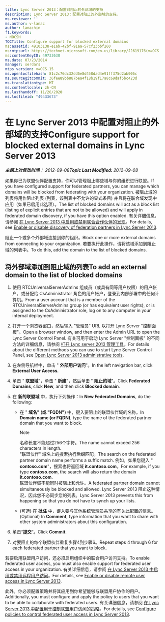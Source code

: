 ```yaml
---
title: Lync Server 2013：配置对阻止的外部域的支持
description: Lync Server 2013：配置对阻止的外部域的支持。
ms.reviewer: ''
ms.author: v-lanac
author: lanachin
f1.keywords:
- NOCSH
TOCTitle: Configure support for blocked external domains
ms:assetid: 49103138-e1ab-42bf-91aa-57cf23bbf260
ms:mtpsurl: https://technet.microsoft.com/en-us/library/JJ619176(v=OCS.15)
ms:contentKeyID: 49733638
ms.date: 07/23/2014
manager: serdars
mtps_version: v=OCS.15
ms.openlocfilehash: 81c2c76dc32dd5e8d458dad4e91ff375d2ab005c
ms.sourcegitcommit: 36fee89bb887bea4f18b19f17a8c69daf5bc423d
ms.translationtype: MT
ms.contentlocale: zh-CN
ms.lasthandoff: 11/26/2020
ms.locfileid: "49433673"
---
```

# <a name="configure-support-for-blocked-external-domains-in-lync-server-2013"></a><span data-ttu-id="b8882-103">在 Lync Server 2013 中配置对阻止的外部域的支持</span><span class="sxs-lookup"><span data-stu-id="b8882-103">Configure support for blocked external domains in Lync Server 2013</span></span>

<div data-xmlns="http://www.w3.org/1999/xhtml">

<div class="topic" data-xmlns="http://www.w3.org/1999/xhtml" data-msxsl="urn:schemas-microsoft-com:xslt" data-cs="https://msdn.microsoft.com/">

<div data-asp="https://msdn2.microsoft.com/asp">



</div>

<div id="mainSection">

<div id="mainBody"><span data-ttu-id="b8882-104">

<span> </span></span><span class="sxs-lookup"><span data-stu-id="b8882-104">

<span> </span></span></span>

<span data-ttu-id="b8882-105">_**主题上次修改时间：** 2012-09-08_</span><span class="sxs-lookup"><span data-stu-id="b8882-105">_**Topic Last Modified:** 2012-09-08_</span></span>

<span data-ttu-id="b8882-106">如果你已为联盟伙伴配置支持，你可以管理阻止哪些域与你的组织进行联盟。</span><span class="sxs-lookup"><span data-stu-id="b8882-106">If you have configured support for federated partners, you can manage which domains will be blocked from federating with your organization.</span></span> <span data-ttu-id="b8882-107">被阻止域的列表将用作阻止列表 (列表，该列表中不允许的显式条目) 并且将在联合域发现中应用（如果已启用此选项）。</span><span class="sxs-lookup"><span data-stu-id="b8882-107">The list of blocked domains will act as a block list (listing of explicit entries that are not to be allowed) and will apply in federated domain discovery, if you have this option enabled.</span></span> <span data-ttu-id="b8882-108">有关详细信息，请参阅 [在 Lync Server 2013 中启用或禁用联合合作伙伴的发现](lync-server-2013-enable-or-disable-discovery-of-federation-partners.md)。</span><span class="sxs-lookup"><span data-stu-id="b8882-108">For details, see [Enable or disable discovery of federation partners in Lync Server 2013](lync-server-2013-enable-or-disable-discovery-of-federation-partners.md).</span></span>

<span data-ttu-id="b8882-109">阻止一个或多个外部域连接到你的组织。</span><span class="sxs-lookup"><span data-stu-id="b8882-109">Block one or more external domains from connecting to your organization.</span></span> <span data-ttu-id="b8882-110">若要执行此操作，请将该域添加到阻止域的列表中。</span><span class="sxs-lookup"><span data-stu-id="b8882-110">To do this, add the domain to the list of blocked domains.</span></span>

<div>

## <a name="to-add-an-external-domain-to-the-list-of-blocked-domains"></a><span data-ttu-id="b8882-111">将外部域添加到阻止域的列表</span><span class="sxs-lookup"><span data-stu-id="b8882-111">To add an external domain to the list of blocked domains</span></span>

1.  <span data-ttu-id="b8882-112">使用 RTCUniversalServerAdmins 组成员（或具有同等用户权限）的用户帐户，或分配给 CsAdministrator 角色的用户帐户，登录到内部部署中的任何计算机。</span><span class="sxs-lookup"><span data-stu-id="b8882-112">From a user account that is a member of the RTCUniversalServerAdmins group (or has equivalent user rights), or is assigned to the CsAdministrator role, log on to any computer in your internal deployment.</span></span>

2.  <span data-ttu-id="b8882-113">打开一个浏览器窗口，然后输入 "管理员" URL 以打开 Lync Server "控制面板"。</span><span class="sxs-lookup"><span data-stu-id="b8882-113">Open a browser window, and then enter the Admin URL to open the Lync Server Control Panel.</span></span> <span data-ttu-id="b8882-114">有关可用于启动 Lync Server "控制面板" 的不同方法的详细信息，请参阅 [打开 Lync server 2013 管理工具](lync-server-2013-open-lync-server-administrative-tools.md)。</span><span class="sxs-lookup"><span data-stu-id="b8882-114">For details about the different methods you can use to start Lync Server Control Panel, see [Open Lync Server 2013 administrative tools](lync-server-2013-open-lync-server-administrative-tools.md).</span></span>

3.  <span data-ttu-id="b8882-115">在左侧导航栏中，单击 " **外部用户访问**"。</span><span class="sxs-lookup"><span data-stu-id="b8882-115">In the left navigation bar, click **External User Access**.</span></span>

4.  <span data-ttu-id="b8882-116">单击 " **联盟域**"，单击 " **新建**"，然后单击 " **阻止的域**"。</span><span class="sxs-lookup"><span data-stu-id="b8882-116">Click **Federated Domains**, click **New**, and then click **Blocked domain**.</span></span>

5.  <span data-ttu-id="b8882-117">在 **新的联盟域** 中，执行下列操作：</span><span class="sxs-lookup"><span data-stu-id="b8882-117">In **New Federated Domains**, do the following:</span></span>
    
      - <span data-ttu-id="b8882-118">在 " **域名" (或 "FQDN")** 中，键入要阻止的联盟伙伴域的名称。</span><span class="sxs-lookup"><span data-stu-id="b8882-118">In **Domain name (or FQDN)**, type the name of the federated partner domain that you want to block.</span></span>
        
        <div>
        

        > [!NOTE]  
        > <span data-ttu-id="b8882-119">名称长度不能超过256个字符。</span><span class="sxs-lookup"><span data-stu-id="b8882-119">The name cannot exceed 256 characters in length.</span></span><BR><span data-ttu-id="b8882-120">"联盟伙伴" 域名上的搜索执行后缀匹配。</span><span class="sxs-lookup"><span data-stu-id="b8882-120">The search on the federated partner domain name performs a suffix match.</span></span> <span data-ttu-id="b8882-121">例如，如果您键入 " <STRONG>contoso.com</STRONG>"，搜索也将返回域 <STRONG>it.contoso.com</STRONG>。</span><span class="sxs-lookup"><span data-stu-id="b8882-121">For example, if you type <STRONG>contoso.com</STRONG>, the search will also return the domain <STRONG>it.contoso.com</STRONG>.</span></span><BR><span data-ttu-id="b8882-122">联盟伙伴域不能同时被阻止和允许。</span><span class="sxs-lookup"><span data-stu-id="b8882-122">A federated partner domain cannot simultaneously be blocked and allowed.</span></span> <span data-ttu-id="b8882-123">Lync Server 2013 阻止这种情况，因此您不必同步您的列表。</span><span class="sxs-lookup"><span data-stu-id="b8882-123">Lync Server 2013 prevents this from happening so that you do not have to synch up your lists.</span></span>

        
        </div>
    
      - <span data-ttu-id="b8882-124"> (可选) 在 **批注** 中，键入要与其他系统管理员共享的有关此配置的信息。</span><span class="sxs-lookup"><span data-stu-id="b8882-124">(Optional) In **Comment**, type information that you want to share with other system administrators about this configuration.</span></span>

6.  <span data-ttu-id="b8882-125">单击“**提交**”。</span><span class="sxs-lookup"><span data-stu-id="b8882-125">Click **Commit**.</span></span>

7.  <span data-ttu-id="b8882-126">对要阻止的每个联盟伙伴重复步骤4到步骤6。</span><span class="sxs-lookup"><span data-stu-id="b8882-126">Repeat steps 4 through 6 for each federated partner that you want to block.</span></span>

<span data-ttu-id="b8882-127">若要启用联盟用户访问，还必须启用组织中的联合用户访问支持。</span><span class="sxs-lookup"><span data-stu-id="b8882-127">To enable federated user access, you must also enable support for federated user access in your organization.</span></span> <span data-ttu-id="b8882-128">有关详细信息，请参阅 [在 Lync Server 2013 中启用或禁用远程用户访问](lync-server-2013-enable-or-disable-remote-user-access.md)。</span><span class="sxs-lookup"><span data-stu-id="b8882-128">For details, see [Enable or disable remote user access in Lync Server 2013](lync-server-2013-enable-or-disable-remote-user-access.md).</span></span>

<span data-ttu-id="b8882-129">此外，你必须配置策略并将其应用到你希望能够与联盟用户协作的用户。</span><span class="sxs-lookup"><span data-stu-id="b8882-129">Additionally, you must configure and apply the policy to users that you want to be able to collaborate with federated users.</span></span> <span data-ttu-id="b8882-130">有关详细信息，请参阅 [在 Lync Server 2013 中配置用于控制联盟用户访问的策略](lync-server-2013-configure-policies-to-control-federated-user-access.md)。</span><span class="sxs-lookup"><span data-stu-id="b8882-130">For details, see [Configure policies to control federated user access in Lync Server 2013](lync-server-2013-configure-policies-to-control-federated-user-access.md).</span></span>

<span data-ttu-id="b8882-131"></div>

</div>

<span> </span>

</div>

</div>

</span><span class="sxs-lookup"><span data-stu-id="b8882-131"></div>

</div>

<span> </span>

</div>

</div>

</span></span></div>


